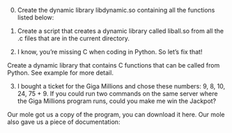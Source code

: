 0. Create the dynamic library libdynamic.so containing all the functions listed below:



1. Create a script that creates a dynamic library called liball.so from all the .c files that are in the current directory.



2. I know, you’re missing C when coding in Python. So let’s fix that!

Create a dynamic library that contains C functions that can be called from Python. See example for more detail.




3. I bought a ticket for the Giga Millions and chose these numbers: 9, 8, 10, 24, 75 + 9. If you could run two commands on the same server where the Giga Millions program runs, could you make me win the Jackpot?

Our mole got us a copy of the program, you can download it here. Our mole also gave us a piece of documentation:


